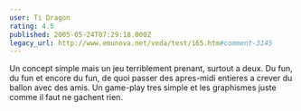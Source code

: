 ```yaml
---
user: Ti Dragon
rating: 4.5
published: 2005-05-24T07:29:18.000Z
legacy_url: http://www.emunova.net/veda/test/165.htm#comment-3145
---
```

Un concept simple mais un jeu terriblement prenant, surtout a deux. Du fun, du fun et encore du fun, de quoi passer des apres-midi entieres a crever du ballon avec des amis. Un game-play tres simple et les graphismes juste comme il faut ne gachent rien.